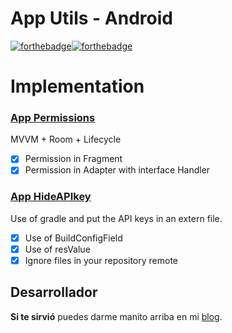 # App Utils - Android
[![forthebadge](https://forthebadge.com/images/badges/built-by-codebabes.svg)](https://forthebadge.com)[![forthebadge](https://forthebadge.com/images/badges/built-for-android.svg)](https://forthebadge.com)

# Implementation
### [App Permissions](https://github.com/FahedHermoza/AppUtils-Android/tree/master/Permissions)
MVVM + Room + Lifecycle
- [x] Permission in Fragment
- [x] Permission in Adapter with interface Handler

### [App HideAPIkey](https://github.com/FahedHermoza/AppUtils-Android/tree/master/HideAPIkey)
Use of gradle and put the API keys in an extern file.
- [x] Use of BuildConfigField
- [x] Use of resValue
- [x] Ignore files in your repository remote

## Desarrollador
**Si te sirvió** puedes darme manito arriba en mi [blog](https://www.facebook.com/fahedhermoza/).